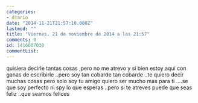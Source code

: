 ```yaml
---
categories:
- diario
date: "2014-11-21T21:57:10.000Z"
lastmod: ""
title: "Viernes, 21 de noviembre de 2014 a las 21:57"
comments: 0
id: 1416607030
commentList:
---
```


quisiera decirle tantas cosas ,pero no me atrevo  y si bien estoy aqui con ganas de escribirle ..pero soy tan cobarde tan cobarde ..te quiero decir muchas cosas pero solo soy tu amigo  quiero ser mucho mas para ti ....se que soy perfecto ni spy lo que esperas ..pero si te atreves puede que seas feliz ..que seamos felices